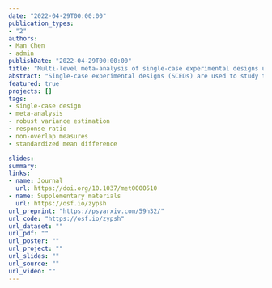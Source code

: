 ```yaml
---
date: "2022-04-29T00:00:00"
publication_types:
- "2"
authors:
- Man Chen
- admin
publishDate: "2022-04-29T00:00:00"
title: "Multi-level meta-analysis of single-case experimental designs using robust variance estimation"
abstract: "Single-case experimental designs (SCEDs) are used to study the effects of interventions on the behavior of individual cases, by making comparisons between repeated measurements of an outcome under different conditions. In research areas where SCEDs are prevalent, there is a need for methods to synthesize results across multiple studies. One approach to synthesis uses a multi-level meta-analysis (MLMA) model to describe the distribution of effect sizes across studies and across cases within studies. However, MLMA relies on having accurate sampling variances of effect size estimates for each case, which may not be possible due to auto-correlation in the raw data series. One possible solution is to combine MLMA with robust variance estimation (RVE), which provides valid assessments of uncertainty even if the sampling variances of effect size estimates are inaccurate. Another possible solution is to forgo MLMA and use simpler, ordinary least squares (OLS) methods with RVE. This study evaluates the performance of effect size estimators and methods of synthesizing SCEDs in the presence of auto-correlation, for several different effect size metrics, via a Monte Carlo simulation designed to emulate the features of real data series. Results demonstrate that the MLMA model with RVE performs properly in terms of bias, accuracy, and confidence interval coverage for estimating overall average log response ratios. The OLS estimator corrected with RVE performs the best in estimating overall average Tau effect sizes. None of the available methods perform adequately for meta-analysis of within-case standardized mean differences."
featured: true
projects: []
tags: 
- single-case design
- meta-analysis
- robust variance estimation
- response ratio
- non-overlap measures
- standardized mean difference

slides: 
summary: 
links:
- name: Journal
  url: https://doi.org/10.1037/met0000510
- name: Supplementary materials
  url: https://osf.io/zypsh
url_preprint: "https://psyarxiv.com/59h32/"
url_code: "https://osf.io/zypsh"
url_dataset: ""
url_pdf: ""
url_poster: ""
url_project: ""
url_slides: ""
url_source: ""
url_video: ""
---
```

